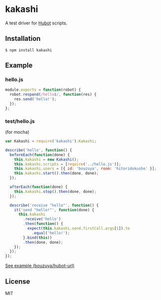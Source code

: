 # kakashi

A test driver for [Hubot][hubot] scripts.

## Installation

    $ npm install kakashi

## Example

### hello.js

```javascript
module.exports = function(robot) {
  robot.respond(/hello$/, function(res) {
    res.send('hello!');
  });
};
```

### test/hello.js

(for mocha)

```javascript
var Kakashi = require('kakashi').Kakashi;

describe('hello', function() {
  beforeEach(function(done) {
    this.kakashi = new Kakashi();
    this.kakashi.scripts = [require('../hello.js')];
    this.kakashi.users = [{ id: 'bouzuya', room: 'hitoridokusho' }];
    this.kakashi.start().then(done, done);
  });

  afterEach(function(done) {
    this.kakashi.stop().then(done, done);
  });

  describe('receive "hello"', function() {
    it('send "hello!"', function(done) {
      this.kakashi
        .receive('hello')
        .then(function() {
          expect(this.kakashi.send.firstCall.args[1]).to
            .equal('hello!');
        }.bind(this))
        .then(done, done);
    });
  });
});
```

[See example (bouzuya/hubot-url)][bouzuya/hubot-url]

## License

MIT

[bouzuya/hubot-url]: https://github.com/bouzuya/hubot-url
[hubot]: https://github.com/github/hubot
